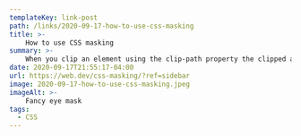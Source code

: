 ```yaml
---
templateKey: link-post
path: /links/2020-09-17-how-to-use-css-masking
title: >-
    How to use CSS masking
summary: >-
    When you clip an element using the clip-path property the clipped area becomes invisible. 
date: 2020-09-17T21:55:17-04:00
url: https://web.dev/css-masking/?ref=sidebar
image: 2020-09-17-how-to-use-css-masking.jpeg
imageAlt: >-
    Fancy eye mask
tags:
  - CSS
---
```

